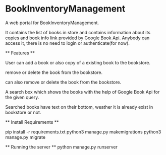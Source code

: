 # BookInventoryManagement
A web portal for BookInventoryManagement.

It contains the list of books in store and contains information about its copies and book info link provided by Google Book Api. Anybody can access it, there is no need to login or authenticate(for now).

** Features **

User can add a book or also copy of a existing book to the bookstore.

remove or delete the book from the bookstore.

can also remove or delete the book from the bookstore.

A search box which shows the books with the help of Google Book Api for the given query.

Searched books have text on their bottom, weather it is already exist in bookstore or not.

** Install Requirements **

pip install -r requirements.txt
python3 manage.py makemigrations
python3 manage.py migrate 

** Running the server **
python manage.py runserver 
